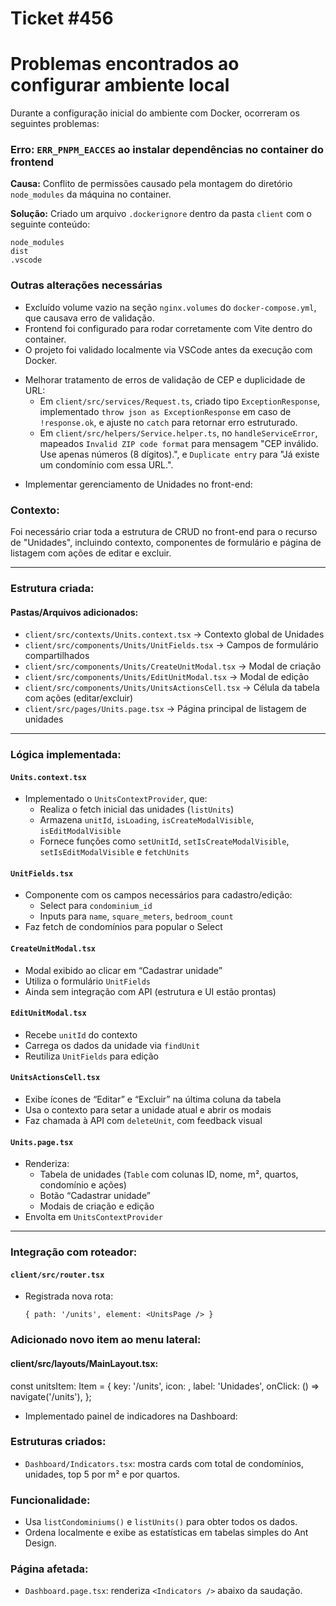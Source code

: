 # Ticket #456

<!-- Contexto -->
# Problemas encontrados ao configurar ambiente local

Durante a configuração inicial do ambiente com Docker, ocorreram os seguintes problemas:

### Erro: `ERR_PNPM_EACCES` ao instalar dependências no container do frontend

**Causa:** Conflito de permissões causado pela montagem do diretório `node_modules` da máquina no container.

**Solução:** Criado um arquivo `.dockerignore` dentro da pasta `client` com o seguinte conteúdo:

```
node_modules
dist
.vscode
```

### Outras alterações necessárias

- Excluído volume vazio na seção `nginx.volumes` do `docker-compose.yml`, que causava erro de validação.
- Frontend foi configurado para rodar corretamente com Vite dentro do container.
- O projeto foi validado localmente via VSCode antes da execução com Docker.

<!-- Tarefas -->

<!-- Tarefa 1 -->
- Melhorar tratamento de erros de validação de CEP e duplicidade de URL:
  - Em `client/src/services/Request.ts`, criado tipo `ExceptionResponse`, implementado `throw json as ExceptionResponse` em caso de `!response.ok`, e ajuste no `catch` para retornar erro estruturado.
  - Em `client/src/helpers/Service.helper.ts`, no `handleServiceError`, mapeados `Invalid ZIP code format` para mensagem "CEP inválido. Use apenas números (8 dígitos).", e `Duplicate entry` para "Já existe um condomínio com essa URL.".

<!-- Tarefa 2 -->

- Implementar gerenciamento de Unidades no front-end:

### Contexto:
Foi necessário criar toda a estrutura de CRUD no front-end para o recurso de "Unidades", incluindo contexto, componentes de formulário e página de listagem com ações de editar e excluir.

---

### Estrutura criada:

####  Pastas/Arquivos adicionados:
- `client/src/contexts/Units.context.tsx` → Contexto global de Unidades
- `client/src/components/Units/UnitFields.tsx` → Campos de formulário compartilhados
- `client/src/components/Units/CreateUnitModal.tsx` → Modal de criação
- `client/src/components/Units/EditUnitModal.tsx` → Modal de edição
- `client/src/components/Units/UnitsActionsCell.tsx` → Célula da tabela com ações (editar/excluir)
- `client/src/pages/Units.page.tsx` → Página principal de listagem de unidades

---

### Lógica implementada:

#### `Units.context.tsx`
- Implementado o `UnitsContextProvider`, que:
  - Realiza o fetch inicial das unidades (`listUnits`)
  - Armazena `unitId`, `isLoading`, `isCreateModalVisible`, `isEditModalVisible`
  - Fornece funções como `setUnitId`, `setIsCreateModalVisible`, `setIsEditModalVisible` e `fetchUnits`

#### `UnitFields.tsx`
- Componente com os campos necessários para cadastro/edição:
  - Select para `condominium_id`
  - Inputs para `name`, `square_meters`, `bedroom_count`
- Faz fetch de condomínios para popular o Select

#### `CreateUnitModal.tsx`
- Modal exibido ao clicar em “Cadastrar unidade”
- Utiliza o formulário `UnitFields`
- Ainda sem integração com API (estrutura e UI estão prontas)

#### `EditUnitModal.tsx`
- Recebe `unitId` do contexto
- Carrega os dados da unidade via `findUnit`
- Reutiliza `UnitFields` para edição

#### `UnitsActionsCell.tsx`
- Exibe ícones de “Editar” e “Excluir” na última coluna da tabela
- Usa o contexto para setar a unidade atual e abrir os modais
- Faz chamada à API com `deleteUnit`, com feedback visual

#### `Units.page.tsx`
- Renderiza:
  - Tabela de unidades (`Table` com colunas ID, nome, m², quartos, condomínio e ações)
  - Botão “Cadastrar unidade”
  - Modais de criação e edição
- Envolta em `UnitsContextProvider`

---

### Integração com roteador:

#### `client/src/router.tsx`
- Registrada nova rota:  
  ```tsx
  { path: '/units', element: <UnitsPage /> }

### Adicionado novo item ao menu lateral:

#### client/src/layouts/MainLayout.tsx:

const unitsItem: Item = {
  key: '/units',
  icon: <AppstoreAddOutlined />,
  label: 'Unidades',
  onClick: () => navigate('/units'),
};

<!-- Tarefa 3 -->
- Implementado painel de indicadores na Dashboard:

### Estruturas  criados:
- `Dashboard/Indicators.tsx`: mostra cards com total de condomínios, unidades, top 5 por m² e por quartos.

### Funcionalidade:
- Usa `listCondominiums()` e `listUnits()` para obter todos os dados.
- Ordena localmente e exibe as estatísticas em tabelas simples do Ant Design.

### Página afetada:
- `Dashboard.page.tsx`: renderiza `<Indicators />` abaixo da saudação.